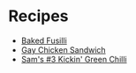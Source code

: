 # Recipes
* [Baked Fusilli](./recipes/baked-fusilli.md)
* [Gay Chicken Sandwich](./recipes/gay-chicken-sandwich.md)
* [Sam's #3 Kickin' Green Chilli](./recipes/sams-3-green-chili.md)
